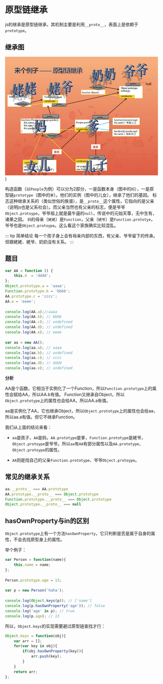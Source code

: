 # 原型链继承

js的继承是原型链继承，其机制主要是利用`__proto__`，表面上是依赖于`prototype`。

## 继承图

![继承图](../../../images/proto.png))

构造函数（以`People`为例）可以分为2部分，一是函数本身（图中的`妈`），一是原型链`prototype`（图中的`爹`）。他们的实例（图中的儿女），继承了他们的基因。
标志这种继承关系的（类似世俗的族谱），是`__proto__`这个属性，它指向的是父亲（说明js也是父系社会）。而父亲当然也有父亲的标志，便是爷爷`Object.protoype`，爷爷祖上就是最牛逼的`null`，传说中的元始天尊，无中生有，诸果之因。
`妈`的母亲（`姥姥`）是`Function`，父亲（`姥爷`）是`Function.prototye`，爷爷也是`Object.protoype`。这么看这个家族确实比较混乱。

::: tip 简单结论
每一个孩子身上会有母亲内部的东西，有父亲、爷爷留下的传承。但跟姥姥、姥爷、奶奶没有关系。
:::

## 题目
``` js
var AA = function () {
    this.d  = 'dddd';
};
Object.prototype.a = 'aaaa';
Function.prototype.b = 'bbbb';
AA.prototype.c = 'cccc';
AA.e = 'eeee';

console.log(AA.a);//aaaa
console.log(AA.b); // bbbb
console.log(AA.c); // undefined
console.log(AA.d); // undefined
console.log(AA.e); // eeee

var aa = new AA();
console.log(aa.a); // aaaa
console.log(aa.b); // undefined
console.log(aa.c); // cccc
console.log(aa.d); // dddd
console.log(aa.e); // undefined

```

**分析**

AA是个函数。它相当于实例化了一个Function，所以`Function.prototype`上的属性会赋给AA，所以AA.b有值。
Function又继承自Object，所以`Object.prototype`上的属性也会给AA，所以AA.a有值。

aa是实例化了AA，它也继承Object，所以`Object.prototype`上的属性也会给aa，所以aa.a有值。但它不继承Function。

我们从上面的结论来看：

- `aa`是孩子，`AA`是妈，`AA.prototype`是爹，`Function.prototype`是姥爷，`Object.protoype`是爷爷。所以`aa`有`AA`有部分属性以及`AA.prototype`、`Object.protoype`的属性。

- `AA`则是找自己的父亲`Function.prototype`、爷爷`Object.protoype`。

## 常见的继承关系
``` js
aa.__proto__ === AA.prototype
AA.prototype.__proto__ === Object.prototype
Function.prototype.__proto__ === Object.prototype
Object.prototype.__proto__ === null
```

## hasOwnProperty与in的区别

`Object.prototype`上有一个方法`hasOwnProperty`，它只判断是否是属于自身的属性，不会去找原型身上的属性。

举个例子：
``` js
var Person = function(name){
    this.name = name;
};

Person.prototype.age = 13;

var p = new Person('haha');

console.log(Object.keys(p)); // ['name']
console.log(p.hasOwnProperty('age')); // false
console.log('age' in p); // true
console.log(p.age); // 13
```

所以，`Object.keys`的实现需要避过原型链查找才行：
``` js
Object.keys = function(obj){
    var arr = [];
    for(var key in obj){
        if(obj.hasOwnProperty(key)){
            arr.push(key);    
        }
    }
    return arr;
};
```



